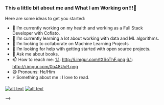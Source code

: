 ### This a little bit about me and What I am Working on!!!👋


Here are some ideas to get you started:

- 🔭 I’m currently working on my health and working as a Full Stack Developer with Cofiato. 
- 🌱 I’m currently learning a lot about working with data and ML algorithms.
- 👯 I’m looking to collaborate on Machine Learning Projects
- 🤔 I’m looking for help with getting started with open source projects. 
- 💬 Ask me about books.
- 📫 How to reach me: [1.1]: http://i.imgur.com/tXSoThF.png [6.1]: http://i.imgur.com/0o48UoR.png
- 😄 Pronouns: He/Him
- ⚡  Something about me : I love to read. 

[![alt text][1.1]][1]
[![alt text][6.1]][6]


<!-- links to social media icons -->
<!-- no need to change these -->

<!-- icons with padding -->

[1.1]: http://i.imgur.com/tXSoThF.png (twitter icon with padding)
[6.1]: http://i.imgur.com/0o48UoR.png (github icon with padding)
-->


[1]: https://twitter.com/PiyushManglani8
[6]: http://www.github.com/piyushmanglani08
